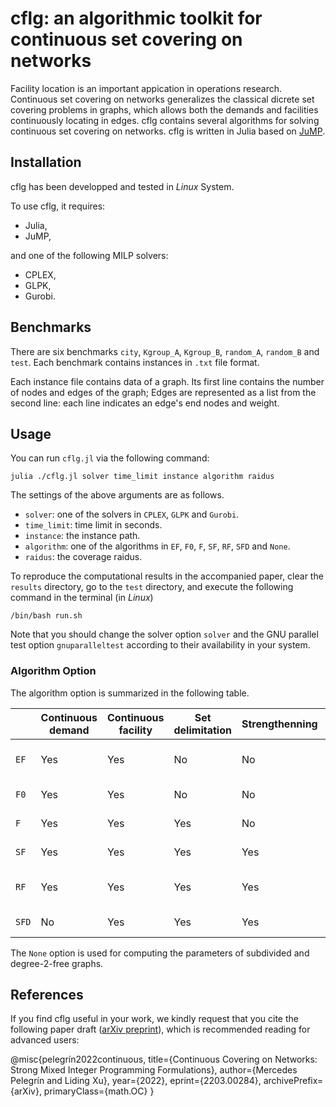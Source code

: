 

# cflg: an algorithmic toolkit for continuous set covering on networks

Facility location is an important appication in operations research.  Continuous set covering on networks generalizes the classical dicrete set covering problems in graphs, which allows both the demands and facilities continuously locating in edges.
cflg contains several algorithms for solving continuous set covering on networks. cflg is written in Julia based on [JuMP](https://jump.dev/JuMP.jl/stable/installation/).


## Installation
cflg has been developped and tested in *Linux* System. 

To use cflg, it requires:
- Julia,
- JuMP,

and one of the following MILP solvers:
- CPLEX,
- GLPK,
- Gurobi.


## Benchmarks
There are six benchmarks `city`, `Kgroup_A`, `Kgroup_B`, `random_A`, `random_B` and `test`. Each benchmark contains instances in `.txt` file format.

Each instance file contains data of a graph. Its first line contains the number of nodes and edges of the graph; Edges are represented as a list from the second line: each line indicates an edge's end nodes and weight.  

## Usage

You can run `cflg.jl`  via the following command:
```
julia ./cflg.jl solver time_limit instance algorithm raidus
```

The settings of the above arguments are as follows.
  * `solver`: one of the solvers in `CPLEX`, `GLPK` and `Gurobi`.
  * `time_limit`:  time limit in seconds.
  * `instance`:  the instance path.
  * `algorithm`: one of the algorithms in `EF`, `F0`, `F`, `SF`, `RF`, `SFD` and `None`.
  * `raidus`: the coverage raidus.

To reproduce the computational results in the accompanied paper, clear the `results` directory, go to the `test` directory, and execute the following command in the terminal (in *Linux*)
```
/bin/bash run.sh
```
Note that you should change the solver option `solver` and the GNU parallel test option `gnuparalleltest` according to their availability in your system.


### Algorithm Option
The algorithm option is summarized in the following table.


|     | Continuous demand |  Continuous facility |   Set delimitation  | Strengthenning| Long edge| Model size | Input graph     | Comment|  
|-----|-------------------|----------------------|---------------------|---------------|----------|------------|-----------------|--------|
| `EF`|      Yes          | Yes                  | No                  |   No          | No       | Very large | Subdivided graph|From [Covering edges in networks](https://onlinelibrary.wiley.com/doi/full/10.1002/net.21924) 
| `F0`|      Yes          | Yes                  | No                  |   No          | No       | Large     | Subdivided graph| Naive model
| `F` |      Yes          | Yes                  | Yes                 |   No          | No       | Medium     | Subdivided graph|Complete model
| `SF`|      Yes          | Yes                  | Yes                 |   Yes         | No       | Meidum     | Subdivided graph|Strenghtenned model
| `RF`|      Yes          | Yes                  | Yes                 |   Yes         | Yes      | Small      | Degree-2-free graph| Reduced model
| `SFD`|      No         | Yes                  | Yes                 |   Yes         | No       | Very small     | Subdivided graph|Discrete model

The `None` option is used for computing the parameters of subdivided and degree-2-free graphs.



## References

If you find cflg useful in your work, we kindly request that you cite the following paper draft ([arXiv preprint](http://arxiv.org/abs/1808.05290)), which is recommended reading for advanced users:

  @misc{pelegrín2022continuous,
      title={Continuous Covering on Networks: Strong Mixed Integer Programming Formulations}, 
      author={Mercedes Pelegrín and Liding Xu},
      year={2022},
      eprint={2203.00284},
      archivePrefix={arXiv},
      primaryClass={math.OC}
  }


